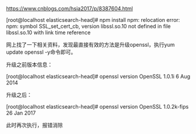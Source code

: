 https://www.cnblogs.com/hsia2017/p/8387604.html

[root@localhost elasticsearch-head]# npm install 
npm: relocation error: npm: symbol SSL_set_cert_cb, version libssl.so.10 not defined in file libssl.so.10 with link time reference

网上找了一下相关资料，发现最直接有效的方法是升级openssl，执行yum update openssl -y命令即可。

升级之前版本信息：

[root@localhost elasticsearch-head]# openssl version
OpenSSL 1.0.1i 6 Aug 2014

升级之后：

[root@localhost elasticsearch-head]# openssl version
OpenSSL 1.0.2k-fips 26 Jan 2017

此时再次执行，报错消除